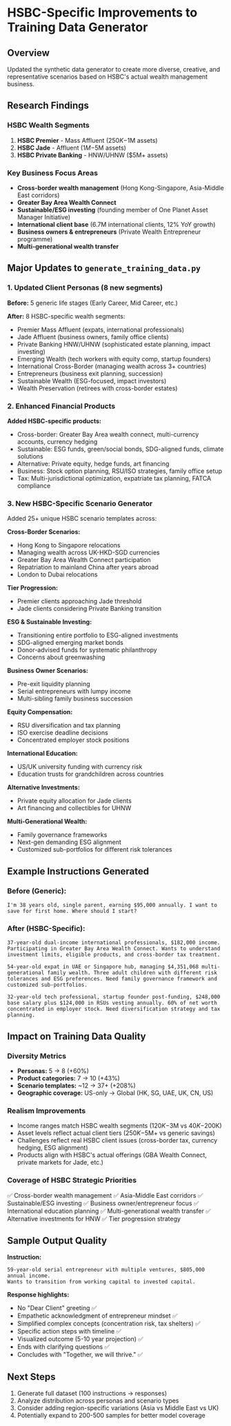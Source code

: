 # HSBC-Specific Improvements to Training Data Generator

## Overview
Updated the synthetic data generator to create more diverse, creative, and representative scenarios based on HSBC's actual wealth management business.

## Research Findings

### HSBC Wealth Segments
1. **HSBC Premier** - Mass Affluent ($250K-$1M assets)
2. **HSBC Jade** - Affluent ($1M-$5M assets)
3. **HSBC Private Banking** - HNW/UHNW ($5M+ assets)

### Key Business Focus Areas
- **Cross-border wealth management** (Hong Kong-Singapore, Asia-Middle East corridors)
- **Greater Bay Area Wealth Connect**
- **Sustainable/ESG investing** (founding member of One Planet Asset Manager Initiative)
- **International client base** (6.7M international clients, 12% YoY growth)
- **Business owners & entrepreneurs** (Private Wealth Entrepreneur programme)
- **Multi-generational wealth transfer**

## Major Updates to `generate_training_data.py`

### 1. Updated Client Personas (8 new segments)

**Before:** 5 generic life stages (Early Career, Mid Career, etc.)

**After:** 8 HSBC-specific wealth segments:
- Premier Mass Affluent (expats, international professionals)
- Jade Affluent (business owners, family office clients)
- Private Banking HNW/UHNW (sophisticated estate planning, impact investing)
- Emerging Wealth (tech workers with equity comp, startup founders)
- International Cross-Border (managing wealth across 3+ countries)
- Entrepreneurs (business exit planning, succession)
- Sustainable Wealth (ESG-focused, impact investors)
- Wealth Preservation (retirees with cross-border estates)

### 2. Enhanced Financial Products

**Added HSBC-specific products:**
- Cross-border: Greater Bay Area wealth connect, multi-currency accounts, currency hedging
- Sustainable: ESG funds, green/social bonds, SDG-aligned funds, climate solutions
- Alternative: Private equity, hedge funds, art financing
- Business: Stock option planning, RSU/ISO strategies, family office setup
- Tax: Multi-jurisdictional optimization, expatriate tax planning, FATCA compliance

### 3. New HSBC-Specific Scenario Generator

Added 25+ unique HSBC scenario templates across:

**Cross-Border Scenarios:**
- Hong Kong to Singapore relocations
- Managing wealth across UK-HKD-SGD currencies
- Greater Bay Area Wealth Connect participation
- Repatriation to mainland China after years abroad
- London to Dubai relocations

**Tier Progression:**
- Premier clients approaching Jade threshold
- Jade clients considering Private Banking transition

**ESG & Sustainable Investing:**
- Transitioning entire portfolio to ESG-aligned investments
- SDG-aligned emerging market bonds
- Donor-advised funds for systematic philanthropy
- Concerns about greenwashing

**Business Owner Scenarios:**
- Pre-exit liquidity planning
- Serial entrepreneurs with lumpy income
- Multi-sibling family business succession

**Equity Compensation:**
- RSU diversification and tax planning
- ISO exercise deadline decisions
- Concentrated employer stock positions

**International Education:**
- US/UK university funding with currency risk
- Education trusts for grandchildren across countries

**Alternative Investments:**
- Private equity allocation for Jade clients
- Art financing and collectibles for UHNW

**Multi-Generational Wealth:**
- Family governance frameworks
- Next-gen demanding ESG alignment
- Customized sub-portfolios for different risk tolerances

## Example Instructions Generated

### Before (Generic):
```
I'm 38 years old, single parent, earning $95,000 annually. I want to save for first home. Where should I start?
```

### After (HSBC-Specific):
```
37-year-old dual-income international professionals, $182,000 income. Participating in Greater Bay Area Wealth Connect. Wants to understand investment limits, eligible products, and cross-border tax treatment.
```

```
54-year-old expat in UAE or Singapore hub, managing $4,351,068 multi-generational family wealth. Three adult children with different risk tolerances and ESG preferences. Need family governance framework and customized sub-portfolios.
```

```
32-year-old tech professional, startup founder post-funding, $248,000 base salary plus $124,000 in RSUs vesting annually. 60% of net worth concentrated in employer stock. Need diversification strategy and tax planning.
```

## Impact on Training Data Quality

### Diversity Metrics
- **Personas:** 5 → 8 (+60%)
- **Product categories:** 7 → 10 (+43%)
- **Scenario templates:** ~12 → 37+ (+208%)
- **Geographic coverage:** US-only → Global (HK, SG, UAE, UK, CN, US)

### Realism Improvements
- Income ranges match HSBC wealth segments ($120K-$3M vs $40K-$200K)
- Asset levels reflect actual client tiers ($250K-$5M+ vs generic savings)
- Challenges reflect real HSBC client issues (cross-border tax, currency hedging, ESG alignment)
- Products align with HSBC's actual offerings (GBA Wealth Connect, private markets for Jade, etc.)

### Coverage of HSBC Strategic Priorities
✅ Cross-border wealth management
✅ Asia-Middle East corridors
✅ Sustainable/ESG investing
✅ Business owner/entrepreneur focus
✅ International education planning
✅ Multi-generational wealth transfer
✅ Alternative investments for HNW
✅ Tier progression strategy

## Sample Output Quality

**Instruction:**
```
59-year-old serial entrepreneur with multiple ventures, $805,000 annual income.
Wants to transition from working capital to invested capital.
```

**Response highlights:**
- No "Dear Client" greeting ✅
- Empathetic acknowledgment of entrepreneur mindset ✅
- Simplified complex concepts (concentration risk, tax shelters) ✅
- Specific action steps with timeline ✅
- Visualized outcome (5-10 year projection) ✅
- Ends with clarifying questions ✅
- Concludes with "Together, we will thrive." ✅

## Next Steps

1. Generate full dataset (100 instructions → responses)
2. Analyze distribution across personas and scenario types
3. Consider adding region-specific variations (Asia vs Middle East vs UK)
4. Potentially expand to 200-500 samples for better model coverage
